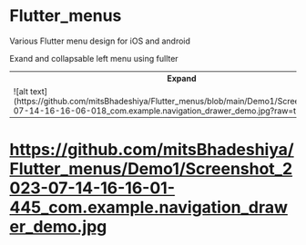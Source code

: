 # Flutter_menus

Various Flutter menu design for iOS and android 

Exand and collapsable left menu using fullter 

<table>
  <tr>
    <th>Expand </th>
    <th>Collapse</th>
  </tr>
  <tr>
    <td> ![alt text](https://github.com/mitsBhadeshiya/Flutter_menus/blob/main/Demo1/Screenshot_2023-07-14-16-16-06-018_com.example.navigation_drawer_demo.jpg?raw=true) </td>
    <td>![alt text](https://raw.githubusercontent.com/mitsBhadeshiya/Flutter_menus/main/Demo1/Screenshot_2023-07-14-16-16-06-018_com.example.navigation_drawer_demo.jpg)</td>
  </tr>
  
</table>




# https://github.com/mitsBhadeshiya/Flutter_menus/Demo1/Screenshot_2023-07-14-16-16-01-445_com.example.navigation_drawer_demo.jpg
